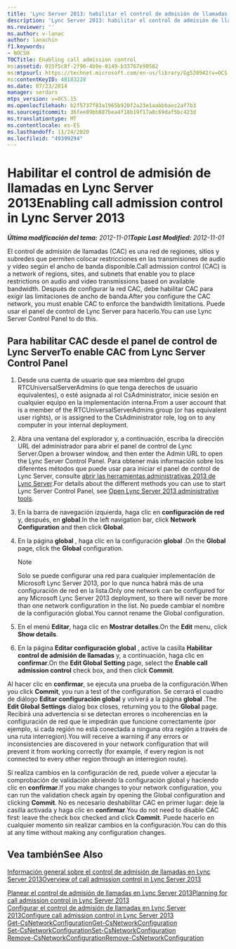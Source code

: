 ```yaml
---
title: 'Lync Server 2013: habilitar el control de admisión de llamadas'
description: 'Lync Server 2013: habilitar el control de admisión de llamadas.'
ms.reviewer: ''
ms.author: v-lanac
author: lanachin
f1.keywords:
- NOCSH
TOCTitle: Enabling call admission control
ms:assetid: 015f5c8f-2f90-4b9e-8149-b33767e90582
ms:mtpsurl: https://technet.microsoft.com/en-us/library/Gg520942(v=OCS.15)
ms:contentKeyID: 48183228
ms.date: 07/23/2014
manager: serdars
mtps_version: v=OCS.15
ms.openlocfilehash: b2f5737f83a1965b920f2a23e1aabbbaec2af7b3
ms.sourcegitcommit: 36fee89bb887bea4f18b19f17a8c69daf5bc423d
ms.translationtype: MT
ms.contentlocale: es-ES
ms.lasthandoff: 11/24/2020
ms.locfileid: "49399294"
---
```

# <a name="enabling-call-admission-control-in-lync-server-2013"></a><span data-ttu-id="756ac-103">Habilitar el control de admisión de llamadas en Lync Server 2013</span><span class="sxs-lookup"><span data-stu-id="756ac-103">Enabling call admission control in Lync Server 2013</span></span>

<div data-xmlns="http://www.w3.org/1999/xhtml">

<div class="topic" data-xmlns="http://www.w3.org/1999/xhtml" data-msxsl="urn:schemas-microsoft-com:xslt" data-cs="https://msdn.microsoft.com/">

<div data-asp="https://msdn2.microsoft.com/asp">



</div>

<div id="mainSection">

<div id="mainBody"><span data-ttu-id="756ac-104">

<span> </span></span><span class="sxs-lookup"><span data-stu-id="756ac-104">

<span> </span></span></span>

<span data-ttu-id="756ac-105">_**Última modificación del tema:** 2012-11-01_</span><span class="sxs-lookup"><span data-stu-id="756ac-105">_**Topic Last Modified:** 2012-11-01_</span></span>

<span data-ttu-id="756ac-106">El control de admisión de llamadas (CAC) es una red de regiones, sitios y subredes que permiten colocar restricciones en las transmisiones de audio y vídeo según el ancho de banda disponible.</span><span class="sxs-lookup"><span data-stu-id="756ac-106">Call admission control (CAC) is a network of regions, sites, and subnets that enable you to place restrictions on audio and video transmissions based on available bandwidth.</span></span> <span data-ttu-id="756ac-107">Después de configurar la red CAC, debe habilitar CAC para exigir las limitaciones de ancho de banda.</span><span class="sxs-lookup"><span data-stu-id="756ac-107">After you configure the CAC network, you must enable CAC to enforce the bandwidth limitations.</span></span> <span data-ttu-id="756ac-108">Puede usar el panel de control de Lync Server para hacerlo.</span><span class="sxs-lookup"><span data-stu-id="756ac-108">You can use Lync Server Control Panel to do this.</span></span>

<div>

## <a name="to-enable-cac-from-lync-server-control-panel"></a><span data-ttu-id="756ac-109">Para habilitar CAC desde el panel de control de Lync Server</span><span class="sxs-lookup"><span data-stu-id="756ac-109">To enable CAC from Lync Server Control Panel</span></span>

1.  <span data-ttu-id="756ac-110">Desde una cuenta de usuario que sea miembro del grupo RTCUniversalServerAdmins (o que tenga derechos de usuario equivalentes), o esté asignada al rol CsAdministrator, inicie sesión en cualquier equipo en la implementación interna.</span><span class="sxs-lookup"><span data-stu-id="756ac-110">From a user account that is a member of the RTCUniversalServerAdmins group (or has equivalent user rights), or is assigned to the CsAdministrator role, log on to any computer in your internal deployment.</span></span>

2.  <span data-ttu-id="756ac-111">Abra una ventana del explorador y, a continuación, escriba la dirección URL del administrador para abrir el panel de control de Lync Server.</span><span class="sxs-lookup"><span data-stu-id="756ac-111">Open a browser window, and then enter the Admin URL to open the Lync Server Control Panel.</span></span> <span data-ttu-id="756ac-112">Para obtener más información sobre los diferentes métodos que puede usar para iniciar el panel de control de Lync Server, consulte [abrir las herramientas administrativas 2013 de Lync Server](lync-server-2013-open-lync-server-administrative-tools.md).</span><span class="sxs-lookup"><span data-stu-id="756ac-112">For details about the different methods you can use to start Lync Server Control Panel, see [Open Lync Server 2013 administrative tools](lync-server-2013-open-lync-server-administrative-tools.md).</span></span>

3.  <span data-ttu-id="756ac-113">En la barra de navegación izquierda, haga clic en **configuración de red** y, después, en **global**.</span><span class="sxs-lookup"><span data-stu-id="756ac-113">In the left navigation bar, click **Network Configuration** and then click **Global**.</span></span>

4.  <span data-ttu-id="756ac-114">En la página **global** , haga clic en la configuración **global** .</span><span class="sxs-lookup"><span data-stu-id="756ac-114">On the **Global** page, click the **Global** configuration.</span></span>
    
    <div>
    

    > [!NOTE]  
    > <span data-ttu-id="756ac-115">Solo se puede configurar una red para cualquier implementación de Microsoft Lync Server 2013, por lo que nunca habrá más de una configuración de red en la lista.</span><span class="sxs-lookup"><span data-stu-id="756ac-115">Only one network can be configured for any Microsoft Lync Server 2013 deployment, so there will never be more than one network configuration in the list.</span></span> <span data-ttu-id="756ac-116">No puede cambiar el nombre de la configuración global.</span><span class="sxs-lookup"><span data-stu-id="756ac-116">You cannot rename the Global configuration.</span></span>

    
    </div>

5.  <span data-ttu-id="756ac-117">En el menú **Editar**, haga clic en **Mostrar detalles**.</span><span class="sxs-lookup"><span data-stu-id="756ac-117">On the **Edit** menu, click **Show details**.</span></span>

6.  <span data-ttu-id="756ac-118">En la página **Editar configuración global** , active la casilla **Habilitar control de admisión de llamadas** y, a continuación, haga clic en **confirmar**.</span><span class="sxs-lookup"><span data-stu-id="756ac-118">On the **Edit Global Setting** page, select the **Enable call admission control** check box, and then click **Commit**.</span></span>

<span data-ttu-id="756ac-119">Al hacer clic en **confirmar**, se ejecuta una prueba de la configuración.</span><span class="sxs-lookup"><span data-stu-id="756ac-119">When you click **Commit**, you run a test of the configuration.</span></span> <span data-ttu-id="756ac-120">Se cerrará el cuadro de diálogo **Editar configuración global** y volverá a la página **global** .</span><span class="sxs-lookup"><span data-stu-id="756ac-120">The **Edit Global Settings** dialog box closes, returning you to the **Global** page.</span></span> <span data-ttu-id="756ac-121">Recibirá una advertencia si se detectan errores o incoherencias en la configuración de red que le impedirán que funcione correctamente (por ejemplo, si cada región no está conectada a ninguna otra región a través de una ruta interregion).</span><span class="sxs-lookup"><span data-stu-id="756ac-121">You will receive a warning if any errors or inconsistencies are discovered in your network configuration that will prevent it from working correctly (for example, if every region is not connected to every other region through an interregion route).</span></span>

<span data-ttu-id="756ac-122">Si realiza cambios en la configuración de red, puede volver a ejecutar la comprobación de validación abriendo la configuración global y haciendo clic en **confirmar**.</span><span class="sxs-lookup"><span data-stu-id="756ac-122">If you make changes to your network configuration, you can run the validation check again by opening the Global configuration and clicking **Commit**.</span></span> <span data-ttu-id="756ac-123">No es necesario deshabilitar CAC en primer lugar: deje la casilla activada y haga clic en **confirmar**.</span><span class="sxs-lookup"><span data-stu-id="756ac-123">You do not need to disable CAC first: leave the check box checked and click **Commit**.</span></span> <span data-ttu-id="756ac-124">Puede hacerlo en cualquier momento sin realizar cambios en la configuración.</span><span class="sxs-lookup"><span data-stu-id="756ac-124">You can do this at any time without making any configuration changes.</span></span>

</div>

<div>

## <a name="see-also"></a><span data-ttu-id="756ac-125">Vea también</span><span class="sxs-lookup"><span data-stu-id="756ac-125">See Also</span></span>


[<span data-ttu-id="756ac-126">Información general sobre el control de admisión de llamadas en Lync Server 2013</span><span class="sxs-lookup"><span data-stu-id="756ac-126">Overview of call admission control in Lync Server 2013</span></span>](lync-server-2013-overview-of-call-admission-control.md)  


[<span data-ttu-id="756ac-127">Planear el control de admisión de llamadas en Lync Server 2013</span><span class="sxs-lookup"><span data-stu-id="756ac-127">Planning for call admission control in Lync Server 2013</span></span>](lync-server-2013-planning-for-call-admission-control.md)  
[<span data-ttu-id="756ac-128">Configurar el control de admisión de llamadas en Lync Server 2013</span><span class="sxs-lookup"><span data-stu-id="756ac-128">Configure call admission control in Lync Server 2013</span></span>](lync-server-2013-configure-call-admission-control.md)  
[<span data-ttu-id="756ac-129">Get-CsNetworkConfiguration</span><span class="sxs-lookup"><span data-stu-id="756ac-129">Get-CsNetworkConfiguration</span></span>](https://docs.microsoft.com/powershell/module/skype/Get-CsNetworkConfiguration)  
[<span data-ttu-id="756ac-130">Set-CsNetworkConfiguration</span><span class="sxs-lookup"><span data-stu-id="756ac-130">Set-CsNetworkConfiguration</span></span>](https://docs.microsoft.com/powershell/module/skype/Set-CsNetworkConfiguration)  
[<span data-ttu-id="756ac-131">Remove-CsNetworkConfiguration</span><span class="sxs-lookup"><span data-stu-id="756ac-131">Remove-CsNetworkConfiguration</span></span>](https://docs.microsoft.com/powershell/module/skype/Remove-CsNetworkConfiguration)  
  

<span data-ttu-id="756ac-132"></div>

</div>

<span> </span>

</div>

</div>

</span><span class="sxs-lookup"><span data-stu-id="756ac-132"></div>

</div>

<span> </span>

</div>

</div>

</span></span></div>

